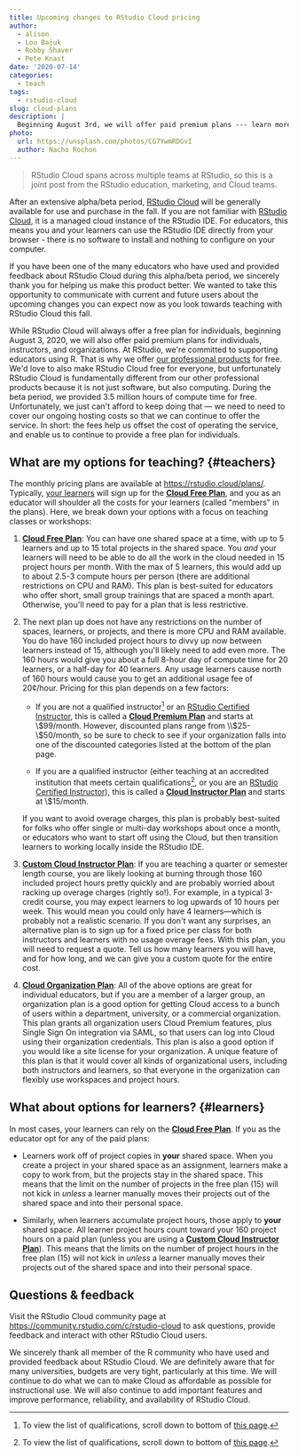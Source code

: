 ```yaml
---
title: Upcoming changes to RStudio Cloud pricing
author:
  - alison
  - Lou Bajuk
  - Robby Shaver
  - Pete Knast
date: '2020-07-14'
categories:
  - teach
tags:
  - rstudio-cloud
slug: cloud-plans
description: |
  Beginning August 3rd, we will offer paid premium plans --- learn more about what is changing and what to expect.
photo:
  url: https://unsplash.com/photos/CG7YwmRDGvI
  author: Nacho Rochon
---
```


> RStudio Cloud spans across multiple teams at RStudio, so this is a joint post from the RStudio education, marketing, and Cloud teams.

After an extensive alpha/beta period, [RStudio Cloud](https://rstudio.com/products/cloud/) will be generally available for use and purchase in the fall. If you are not familiar with [RStudio Cloud](https://rstudio.com/products/cloud/), it is a managed cloud instance of the RStudio IDE. For educators, this means you and your learners can use the RStudio IDE directly from your browser - there is no software to install and nothing to configure on your computer. 

If you have been one of the many educators who have used and provided feedback about RStudio Cloud during this alpha/beta period, we sincerely thank you for helping us make this product better. We wanted to take this opportunity to communicate with current and future users about the upcoming changes you can expect now as you look towards teaching with RStudio Cloud this fall.

While RStudio Cloud will always offer a free plan for individuals, beginning August 3, 2020, we will also offer paid premium plans for individuals, instructors, and organizations. At RStudio, we're committed to supporting educators using R. That is why we offer [our professional products](/teach/tools/#computing-infrastructure)  for free. We'd love to also make RStudio Cloud free for everyone, but unfortunately RStudio Cloud is fundamentally different from our other professional products because it is not just software, but also computing. During the beta period, we provided 3.5 million hours of compute time for free. Unfortunately, we just can't afford to keep doing that &mdash; we need to need to cover our ongoing hosting costs so that we can continue to offer the service. In short: the fees help us offset the cost of operating the service, and enable us to continue to provide a free plan for individuals.

## What are my options for teaching? {#teachers}

The monthly pricing plans are available at <https://rstudio.cloud/plans/>. Typically, [your learners](#learners) will sign up for the [**Cloud Free Plan**](https://rstudio.cloud/plans/free), and you as an educator will shoulder all the costs for your learners (called "members" in the plans). Here, we break down your options with a focus on teaching classes or workshops:

1. [**Cloud Free Plan**](https://rstudio.cloud/plans/free): You can have one shared space at a time, with up to 5 learners and up to 15 total projects in the shared space. You *and* your learners will need to be able to do all the work in the cloud needed in 15 project hours per month. With the max of 5 learners, this would add up to about 2.5-3 compute hours per person (there are additional restrictions on CPU and RAM). This plan is best-suited for educators who offer short, small group trainings that are spaced a month apart. Otherwise, you'll need to pay for a plan that is less restrictive.
    
1. The next plan up does not have any restrictions on the number of spaces, learners, or projects, and there is more CPU and RAM available. You do have 160 included project hours to divvy up now between learners instead of 15, although you'll likely need to add even more. The 160 hours would give you about a full 8-hour day of compute time for 20 learners, or a half-day for 40 learners. Any usage learners cause north of 160 hours would cause you to get an additional usage fee of 20¢/hour. Pricing for this plan depends on a few factors:

    - If you are not a qualified instructor[^1] or an [RStudio Certified Instructor](/trainers), this is called a [**Cloud Premium Plan**](https://rstudio.cloud/plans/premium) and starts at \\$99/month. However, discounted plans range from \\$25-\\$50/month, so be sure to check to see if your organization falls into one of the discounted categories listed at the bottom of the plan page.
    
    - If you are a qualified instructor (either teaching at an accredited institution that meets certain qualifications[^1], or you are an [RStudio Certified Instructor](/trainers)), this is called a [**Cloud Instructor Plan**](https://rstudio.cloud/plans/instructor) and starts at \\$15/month.

    If you want to avoid overage charges, this plan is probably best-suited for folks who offer single or multi-day workshops about once a month, or educators who want to start off using the Cloud, but then transition learners to working locally inside the RStudio IDE.
        
1. [**Custom Cloud Instructor Plan**](https://rstudio.cloud/plans/instructor): If you are teaching a quarter or semester length course, you are likely looking at burning through those 160 included project hours pretty quickly and are probably worried about racking up overage charges (rightly so!). For example, in a typical 3-credit course, you may expect learners to log upwards of 10 hours per week. This would mean you could only have 4 learners&mdash;which is probably not a realistic scenario. If you don't want any surprises, an alternative plan is to sign up for a fixed price per class for both instructors and learners with no usage overage fees. With this plan, you will need to request a quote. Tell us how many learners you will have, and for how long, and we can give you a custom quote for the entire cost.

1. [**Cloud Organization Plan**](https://rstudio.cloud/plans/organization): All of the above options are great for individual educators, but if you are a member of a larger group, an organization plan is a good option for getting Cloud access to a bunch of users within a department, university, or a commercial organization. This plan grants all organization users Cloud Premium features, plus Single Sign On integration via SAML, so that users can log into Cloud using their organization credentials. This plan is also a good option if you would like a site license for your organization. A unique feature of this plan is that it would cover all kinds of organizational users, including both instructors and learners, so that everyone in the organization can flexibly use workspaces and project hours.

[^1]: To view the list of qualifications, scroll down to bottom of [this page](https://rstudio.cloud/plans/instructor).

## What about options for learners? {#learners}

In most cases, your learners can rely on the [**Cloud Free Plan**](https://rstudio.cloud/plans/free). If you as the educator opt for any of the paid plans:

+ Learners work off of project copies in **your** shared space. When you create a project in your shared space as an assignment, learners make a copy to work from, but the projects stay in the shared space. This means that the limit on the number of projects in the free plan (15) will not kick in *unless* a learner manually moves their projects out of the shared space and into their personal space.

+ Similarly, when learners accumulate project hours, those apply to **your** shared space. All learner project hours count toward your 160 project hours on a paid plan (unless you are using a [**Custom Cloud Instructor Plan**](https://rstudio.cloud/plans/instructor)). This means that the limits on the number of project hours in the free plan (15) will not kick in *unless* a learner manually moves their projects out of the shared space and into their personal space.

## Questions & feedback

Visit the RStudio Cloud community page at <https://community.rstudio.com/c/rstudio-cloud> to ask questions, provide feedback and interact with other RStudio Cloud users.

We sincerely thank all member of the R community who have used and provided feedback about RStudio Cloud. We are definitely aware that for many universities, budgets are very tight, particularly at this time. We will continue to do what we can to make Cloud as affordable as possible for instructional use. We will also continue to add important features and improve performance, reliability, and availability of RStudio Cloud. 
